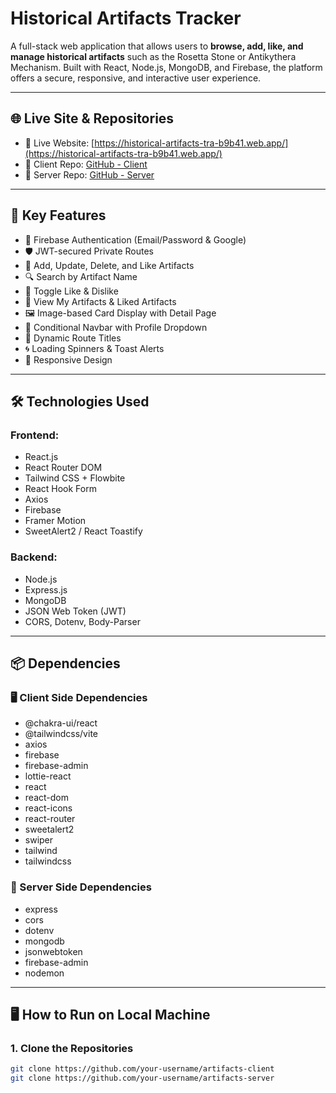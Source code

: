#  Historical Artifacts Tracker

A full-stack web application that allows users to **browse, add, like, and manage historical artifacts** such as the Rosetta Stone or Antikythera Mechanism. Built with React, Node.js, MongoDB, and Firebase, the platform offers a secure, responsive, and interactive user experience.


---

## 🌐 Live Site & Repositories

- 🔗 Live Website: [https://historical-artifacts-tra-b9b41.web.app/](https://historical-artifacts-tra-b9b41.web.app/)
- 🧠 Client Repo: [GitHub - Client](https://github.com/tariqul25/Historical-Artifacts-Client)
- 🧪 Server Repo: [GitHub - Server](https://github.com/tariqul25/Historical-Artifacts-Server)
---

## 🚀 Key Features

- 🔐 Firebase Authentication (Email/Password & Google)
- 🛡️ JWT-secured Private Routes
- 🧾 Add, Update, Delete, and Like Artifacts
- 🔍 Search by Artifact Name
- 💙 Toggle Like & Dislike
- 📜 View My Artifacts & Liked Artifacts
- 🖼️ Image-based Card Display with Detail Page
- 🧑 Conditional Navbar with Profile Dropdown
- 🎯 Dynamic Route Titles
- 🌀 Loading Spinners & Toast Alerts
- 📱 Responsive Design

---

## 🛠️ Technologies Used

### Frontend:
- React.js
- React Router DOM
- Tailwind CSS + Flowbite
- React Hook Form
- Axios
- Firebase
- Framer Motion
- SweetAlert2 / React Toastify

### Backend:
- Node.js
- Express.js
- MongoDB
- JSON Web Token (JWT)
- CORS, Dotenv, Body-Parser

---

## 📦 Dependencies

### 🖥️ Client Side Dependencies

- @chakra-ui/react
- @tailwindcss/vite
- axios
- firebase
- firebase-admin
- lottie-react
- react
- react-dom
- react-icons
- react-router
- sweetalert2
- swiper
- tailwind
- tailwindcss

### 🧪 Server Side Dependencies

- express
- cors
- dotenv
- mongodb
- jsonwebtoken
- firebase-admin
- nodemon

---

## 🖥️ How to Run on Local Machine

### 1. Clone the Repositories
```bash
git clone https://github.com/your-username/artifacts-client
git clone https://github.com/your-username/artifacts-server
